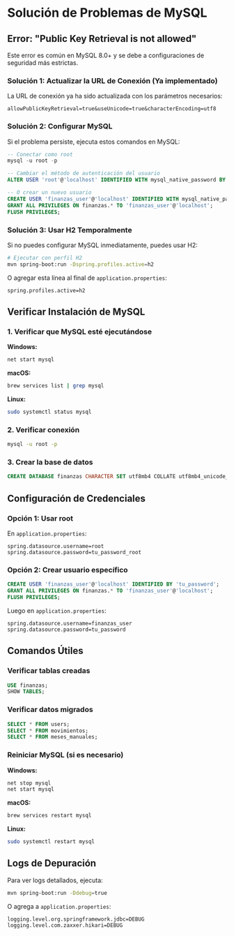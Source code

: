 # Solución de Problemas de MySQL

## Error: "Public Key Retrieval is not allowed"

Este error es común en MySQL 8.0+ y se debe a configuraciones de seguridad más estrictas.

### Solución 1: Actualizar la URL de Conexión (Ya implementado)

La URL de conexión ya ha sido actualizada con los parámetros necesarios:
```
allowPublicKeyRetrieval=true&useUnicode=true&characterEncoding=utf8
```

### Solución 2: Configurar MySQL

Si el problema persiste, ejecuta estos comandos en MySQL:

```sql
-- Conectar como root
mysql -u root -p

-- Cambiar el método de autenticación del usuario
ALTER USER 'root'@'localhost' IDENTIFIED WITH mysql_native_password BY 'tu_password';

-- O crear un nuevo usuario
CREATE USER 'finanzas_user'@'localhost' IDENTIFIED WITH mysql_native_password BY 'tu_password';
GRANT ALL PRIVILEGES ON finanzas.* TO 'finanzas_user'@'localhost';
FLUSH PRIVILEGES;
```

### Solución 3: Usar H2 Temporalmente

Si no puedes configurar MySQL inmediatamente, puedes usar H2:

```bash
# Ejecutar con perfil H2
mvn spring-boot:run -Dspring.profiles.active=h2
```

O agregar esta línea al final de `application.properties`:
```properties
spring.profiles.active=h2
```

## Verificar Instalación de MySQL

### 1. Verificar que MySQL esté ejecutándose

**Windows:**
```cmd
net start mysql
```

**macOS:**
```bash
brew services list | grep mysql
```

**Linux:**
```bash
sudo systemctl status mysql
```

### 2. Verificar conexión
```bash
mysql -u root -p
```

### 3. Crear la base de datos
```sql
CREATE DATABASE finanzas CHARACTER SET utf8mb4 COLLATE utf8mb4_unicode_ci;
```

## Configuración de Credenciales

### Opción 1: Usar root
En `application.properties`:
```properties
spring.datasource.username=root
spring.datasource.password=tu_password_root
```

### Opción 2: Crear usuario específico
```sql
CREATE USER 'finanzas_user'@'localhost' IDENTIFIED BY 'tu_password';
GRANT ALL PRIVILEGES ON finanzas.* TO 'finanzas_user'@'localhost';
FLUSH PRIVILEGES;
```

Luego en `application.properties`:
```properties
spring.datasource.username=finanzas_user
spring.datasource.password=tu_password
```

## Comandos Útiles

### Verificar tablas creadas
```sql
USE finanzas;
SHOW TABLES;
```

### Verificar datos migrados
```sql
SELECT * FROM users;
SELECT * FROM movimientos;
SELECT * FROM meses_manuales;
```

### Reiniciar MySQL (si es necesario)
**Windows:**
```cmd
net stop mysql
net start mysql
```

**macOS:**
```bash
brew services restart mysql
```

**Linux:**
```bash
sudo systemctl restart mysql
```

## Logs de Depuración

Para ver logs detallados, ejecuta:
```bash
mvn spring-boot:run -Ddebug=true
```

O agrega a `application.properties`:
```properties
logging.level.org.springframework.jdbc=DEBUG
logging.level.com.zaxxer.hikari=DEBUG
``` 